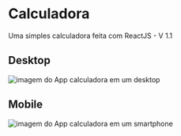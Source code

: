 # Calculadora

<p>Uma simples calculadora feita com ReactJS - V 1.1</p>

## Desktop

<img src='https://i.ibb.co/4p5p1tR/desktop.png' alt ='imagem do App calculadora em um desktop'>

## Mobile

<img src='https://i.ibb.co/kXQjtn2/mobile.png' alt ='imagem do App calculadora em um smartphone'>
